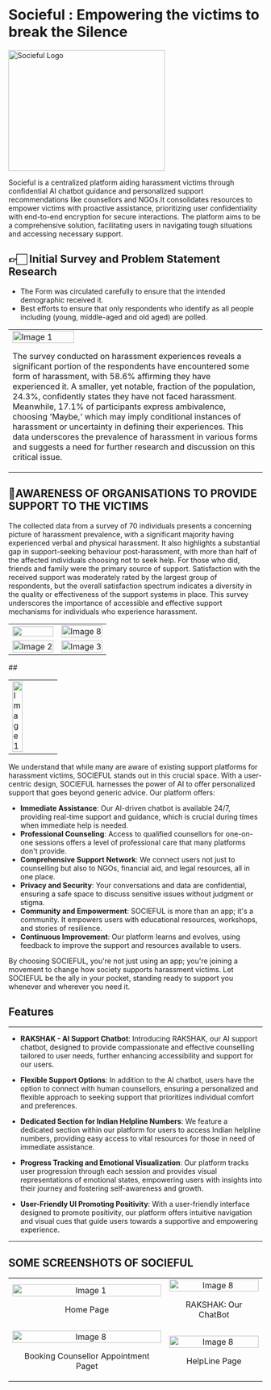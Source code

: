 # Socieful : Empowering the victims to break the Silence

<div style="display: flex;">
  
  <img src="https://i.postimg.cc/ZqZqvDZz/20240117-154846-0000.jpg" alt="Socieful Logo" width="310" height="240">

</div>

Socieful is a centralized platform aiding harassment victims through confidential AI chatbot guidance and personalized support recommendations like counsellors and NGOs.It consolidates resources to empower victims with proactive assistance, prioritizing user confidentiality with end-to-end encryption for secure interactions. The platform aims to be a comprehensive solution, facilitating users in navigating tough situations and accessing necessary support.
  

## 👉🏻 Initial Survey and Problem Statement Research

- The Form was circulated carefully to ensure that the intended demographic received it.
- Best efforts to ensure that only respondents who identify as all people including (young, middle-aged and old aged) are polled.

<table style="width: 100%;">
  <tr>
    <td>
      <img src="https://i.postimg.cc/hj3PrMjR/Screenshot-2024-02-21-225931.png" alt="Image 1" style="width: 50%;">
      <p> </p>
      <p> The survey conducted on harassment experiences reveals a significant portion of the respondents have encountered some form of harassment, with 58.6% affirming they have experienced it. A smaller, yet notable, fraction of the population, 24.3%, confidently states they have not faced harassment. Meanwhile, 17.1% of participants express ambivalence, choosing 'Maybe,' which may imply conditional instances of harassment or uncertainty in defining their experiences. This data underscores the prevalence of harassment in various forms and suggests a need for further research and discussion on this critical issue. </p>
    </td>
  </tr>
</table>


## 🔴AWARENESS OF ORGANISATIONS TO PROVIDE SUPPORT TO THE VICTIMS
<table style="width: 100%;">
  <tr>
      <td>
      <img src="https://i.postimg.cc/NfjZYYpD/Screenshot-2024-02-21-230045.png" style="width: 100%;">
    </td>
    <td>
      <img src="https://i.postimg.cc/RZVSjjHx/Screenshot-2024-02-21-230014.png" alt="Image 8" style="width: 100%;">
    </td>
  </tr>
  <tr> 
    <td style="text-align: center;">
      <img src="https://i.postimg.cc/TP3KJK9m/Screenshot-2024-02-21-230003.png" alt="Image 2" style="width: 100%;">  
    </td>
    <td style="text-align: center;">
      <img src="https://i.postimg.cc/tRKVGCqQ/Screenshot-2024-02-21-225951.png" alt="Image 3" style="width: 100%;">
    </td>
<p>The collected data from a survey of 70 individuals presents a concerning picture of harassment prevalence, with a significant majority having experienced verbal and physical harassment. It also highlights a substantial gap in support-seeking behaviour post-harassment, with more than half of the affected individuals choosing not to seek help. For those who did, friends and family were the primary source of support. Satisfaction with the received support was moderately rated by the largest group of respondents, but the overall satisfaction spectrum indicates a diversity in the quality or effectiveness of the support systems in place. This survey underscores the importance of accessible and effective support mechanisms for individuals who experience harassment.</p>
    
</tr>
</table>
##
<table style="width: 100%;">
  <tr>
    <td>
      <img src="https://i.postimg.cc/2y89zFFy/Screenshot-2024-02-21-230104.png" alt="Image 1" style="width: 50%;">
    </td>
  </tr>
</table>
<p>We understand that while many are aware of existing support platforms for harassment victims, SOCIEFUL stands out in this crucial space. With a user-centric design, SOCIEFUL harnesses the power of AI to offer personalized support that goes beyond generic advice. Our platform offers:

- **Immediate Assistance**: Our AI-driven chatbot is available 24/7, providing real-time support and guidance, which is crucial during times when immediate help is needed.
- **Professional Counseling**: Access to qualified counsellors for one-on-one sessions offers a level of professional care that many platforms don't provide.
- **Comprehensive Support Network**: We connect users not just to counselling but also to NGOs, financial aid, and legal resources, all in one place.
- **Privacy and Security**: Your conversations and data are confidential, ensuring a safe space to discuss sensitive issues without judgment or stigma.
- **Community and Empowerment**: SOCIEFUL is more than an app; it's a community. It empowers users with educational resources, workshops, and stories of resilience.
- **Continuous Improvement**: Our platform learns and evolves, using feedback to improve the support and resources available to users.

By choosing SOCIEFUL, you're not just using an app; you're joining a movement to change how society supports harassment victims. Let SOCIEFUL be the ally in your pocket, standing ready to support you whenever and wherever you need it.</p>

## Features

<hr>

- **RAKSHAK - AI Support Chatbot**: Introducing RAKSHAK, our AI support chatbot, designed to provide compassionate and effective counselling tailored to user needs, further enhancing accessibility and support for our users.

- **Flexible Support Options**: In addition to the AI chatbot, users have the option to connect with human counsellors, ensuring a personalized and flexible approach to seeking support that prioritizes individual comfort and preferences.

- **Dedicated Section for Indian Helpline Numbers**: We feature a dedicated section within our platform for users to access Indian helpline numbers, providing easy access to vital resources for those in need of immediate assistance.

- **Progress Tracking and Emotional Visualization**: Our platform tracks user progression through each session and provides visual representations of emotional states, empowering users with insights into their journey and fostering self-awareness and growth.

- **User-Friendly UI Promoting Positivity**: With a user-friendly interface designed to promote positivity, our platform offers intuitive navigation and visual cues that guide users towards a supportive and empowering experience.

<hr>

## SOME SCREENSHOTS OF SOCIEFUL

<table style="width: 100%;">
  <tr>
    <td style="text-align: center;">
      <img src="https://i.postimg.cc/kMFYJpyY/home-page.gif" alt="Image 1" style="width: 100%;">
      <p>Home Page</p>
    </td>
    <td style="text-align: center;">
      <img src="https://i.postimg.cc/657026J3/chat-page.gif" alt="Image 8" style="width: 100%;">
      <p>RAKSHAK: Our ChatBot</p>
    </td>
  </tr>
    <td style="text-align: center;">
      <img src="https://i.postimg.cc/0QM48Yfk/councellor-page.gif" alt="Image 8" style="width: 100%;">
      <p>Booking Counsellor Appointment Paget</p>
    </td>
    <td style="text-align: center;">
      <img src="https://i.postimg.cc/28MMKXFH/Whats-App-Video-2024-02-25-at-00-48-09-e26e0702-1.gif" alt="Image 8" style="width: 100%;">
      <p>HelpLine Page</p>
    </td>
    
  </tr>
</table>
